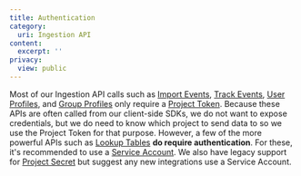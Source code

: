 ```yaml
---
title: Authentication
category:
  uri: Ingestion API
content:
  excerpt: ''
privacy:
  view: public
---
```

Most of our Ingestion API calls such as [Import Events](ref:import-events), [Track Events](ref:track-event), [User Profiles](ref:user-profiles), and [Group Profiles](ref:group-profiles) only require a [Project Token](ref:project-token). Because these APIs are often called from our client-side SDKs, we do not want to expose credentials, but we do need to know which project to send data to so we use the Project Token for that purpose. However, a few of the more powerful APIs such as [Lookup Tables](ref:lookup-tables) **do require authentication**. For these, it's recommended to use a [Service Account](ref:service-account). We also have legacy support for [Project Secret](ref:project-secret) but suggest any new integrations use a Service Account.
